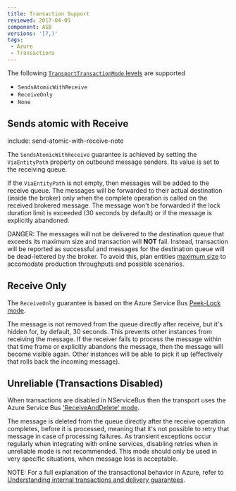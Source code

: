 ```yaml
---
title: Transaction Support
reviewed: 2017-04-05
component: ASB
versions: '[7,)'
tags:
 - Azure
 - Transactions
---
```



The following [`TransportTransactionMode` levels](/nservicebus/transports/transactions.md) are supported

 * `SendsAtomicWithReceive`
 * `ReceiveOnly`
 * `None`


## Sends atomic with Receive

include: send-atomic-with-receive-note

The `SendsAtomicWithReceive` guarantee is achieved by setting the `ViaEntityPath` property on outbound message senders. Its value is set to the receiving queue.

If the `ViaEntityPath` is not empty, then messages will be added to the receive queue. The messages will be forwarded to their actual destination (inside the broker) only when the complete operation is called on the received brokered message. The message won't be forwarded if the lock duration limit is exceeded (30 seconds by default) or if the message is explicitly abandoned.

DANGER: The messages will not be delivered to the destination queue that exceeds its maximum size and transaction will **NOT** fail. Instead, transaction will be reported as successful and messages for the destination queue will be dead-lettered by the broker. To avoid this, plan entities [maximum size](/nservicebus/azure-service-bus/configuration/full.md) to accomodate production throughputs and possible scenarios.


## Receive Only

The `ReceiveOnly` guarantee is based on the Azure Service Bus [Peek-Lock mode](https://docs.microsoft.com/en-us/dotnet/api/microsoft.servicebus.messaging.receivemode).

The message is not removed from the queue directly after receive, but it's hidden for, by default, 30 seconds. This prevents other instances from receiving the message. If the receiver fails to process the message within that time frame or explicitly abandons the message, then the message will become visible again. Other instances will be able to pick it up (effectively that rolls back the incoming message).


## Unreliable (Transactions Disabled)

When transactions are disabled in NServiceBus then the transport uses the Azure Service Bus ['ReceiveAndDelete' mode](https://docs.microsoft.com/en-us/dotnet/api/microsoft.servicebus.messaging.receivemode).

The message is deleted from the queue directly after the receive operation completes, before it is processed, meaning that it's not possible to retry that message in case of processing failures. As transient exceptions occur regularly when integrating with online services, disabling retries when in unreliable mode is not recommended. This mode should only be used in very specific situations, when message loss is acceptable.

NOTE: For a full explanation of the transactional behavior in Azure, refer to [Understanding internal transactions and delivery guarantees](understanding-transactions-and-delivery-guarantees.md).
